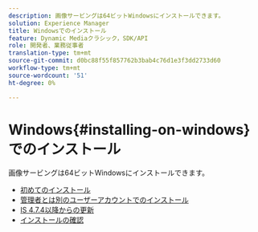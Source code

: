 ```yaml
---
description: 画像サービングは64ビットWindowsにインストールできます。
solution: Experience Manager
title: Windowsでのインストール
feature: Dynamic Mediaクラシック，SDK/API
role: 開発者、業務従事者
translation-type: tm+mt
source-git-commit: d0bc88f55f857762b3bab4c76d1e3f3dd2733d60
workflow-type: tm+mt
source-wordcount: '51'
ht-degree: 0%

---
```



# Windows{#installing-on-windows}でのインストール

画像サービングは64ビットWindowsにインストールできます。

* [初めてのインストール](t-first-time-installation-win.md)
* [管理者とは別のユーザーアカウントでのインストール](t-diff-account-win.md)
* [IS 4.7.4以降からの更新](t-update-win.md)
* [インストールの確認](t-verify-win.md)
